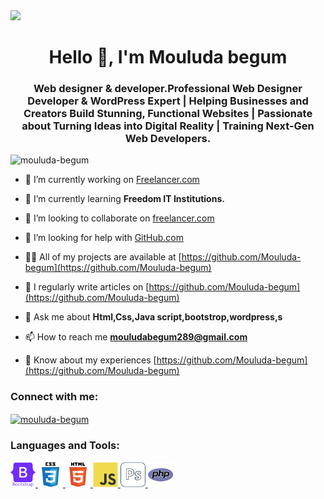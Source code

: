 <img src="598a853d-5245-4904-a091-a782f62eb8e7.png (1).png">

<h1 align="center">Hello 👋, I'm Mouluda begum</h1>
<h3 align="center">Web designer & developer.Professional Web Designer Developer & WordPress Expert | Helping Businesses and Creators Build Stunning, Functional Websites | Passionate about Turning Ideas into Digital Reality | Training Next-Gen Web Developers.</h3>

<p align="left"> <img src="https://komarev.com/ghpvc/?username=mouluda-begum&label=Profile%20views&color=0e75b6&style=flat" alt="mouluda-begum" /> </p>

- 🔭 I’m currently working on [Freelancer.com](https://www.freelancer.com/u/devmouluda289)

- 🌱 I’m currently learning **Freedom IT Institutions.**

- 👯 I’m looking to collaborate on [freelancer.com](https://www.freelancer.com/u/devmouluda289)

- 🤝 I’m looking for help with [GitHub.com](https://github.com/Mouluda-begum)

- 👨‍💻 All of my projects are available at [https://github.com/Mouluda-begum](https://github.com/Mouluda-begum)

- 📝 I regularly write articles on [https://github.com/Mouluda-begum](https://github.com/Mouluda-begum)

- 💬 Ask me about **Html,Css,Java script,bootstrop,wordpress,s**

- 📫 How to reach me **mouludabegum289@gmail.com**

- 📄 Know about my experiences [https://github.com/Mouluda-begum](https://github.com/Mouluda-begum)

<h3 align="left">Connect with me:</h3>
<p align="left">
<a href="https://dev.to/mouluda-begum" target="blank"><img align="center" src="https://raw.githubusercontent.com/rahuldkjain/github-profile-readme-generator/master/src/images/icons/Social/devto.svg" alt="mouluda-begum" height="30" width="40" /></a>
</p>

<h3 align="left">Languages and Tools:</h3>
<p align="left"> <a href="https://getbootstrap.com" target="_blank" rel="noreferrer"> <img src="https://raw.githubusercontent.com/devicons/devicon/master/icons/bootstrap/bootstrap-plain-wordmark.svg" alt="bootstrap" width="40" height="40"/> </a> <a href="https://www.w3schools.com/css/" target="_blank" rel="noreferrer"> <img src="https://raw.githubusercontent.com/devicons/devicon/master/icons/css3/css3-original-wordmark.svg" alt="css3" width="40" height="40"/> </a> <a href="https://www.w3.org/html/" target="_blank" rel="noreferrer"> <img src="https://raw.githubusercontent.com/devicons/devicon/master/icons/html5/html5-original-wordmark.svg" alt="html5" width="40" height="40"/> </a> <a href="https://developer.mozilla.org/en-US/docs/Web/JavaScript" target="_blank" rel="noreferrer"> <img src="https://raw.githubusercontent.com/devicons/devicon/master/icons/javascript/javascript-original.svg" alt="javascript" width="40" height="40"/> </a> <a href="https://www.photoshop.com/en" target="_blank" rel="noreferrer"> <img src="https://raw.githubusercontent.com/devicons/devicon/master/icons/photoshop/photoshop-line.svg" alt="photoshop" width="40" height="40"/> </a> <a href="https://www.php.net" target="_blank" rel="noreferrer"> <img src="https://raw.githubusercontent.com/devicons/devicon/master/icons/php/php-original.svg" alt="php" width="40" height="40"/> </a> </p>
